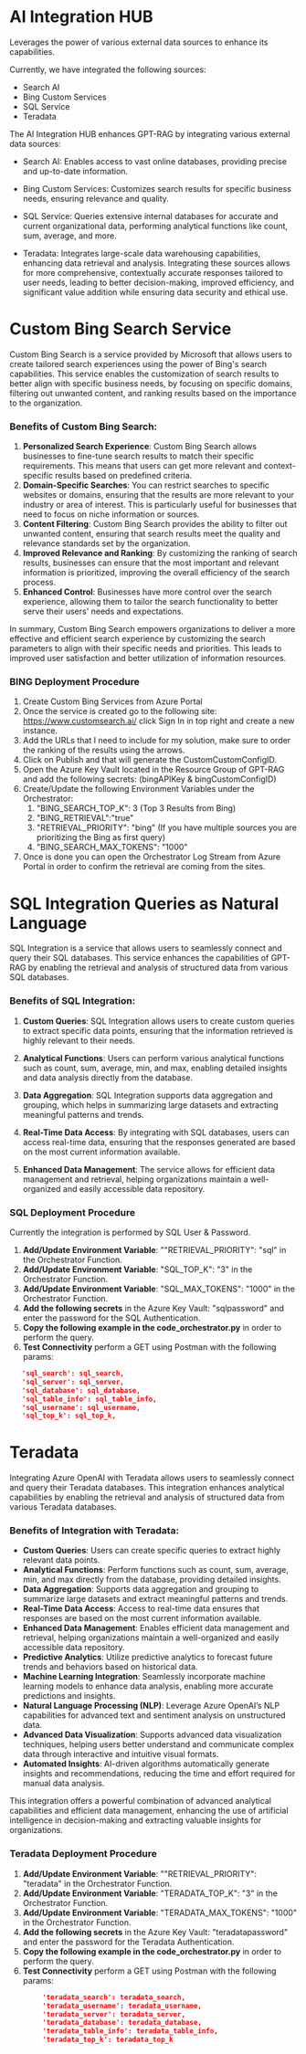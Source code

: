 # AI Integration HUB

Leverages the power of various external data sources to enhance its capabilities. 

Currently, we have integrated the following sources:

+ Search AI
+ Bing Custom Services
+ SQL Service
+ Teradata

The AI Integration HUB enhances GPT-RAG by integrating various external data sources:

 - Search AI: Enables access to vast online databases, providing precise and up-to-date information.

 - Bing Custom Services: Customizes search results for specific business needs, ensuring relevance and quality.

 - SQL Service: Queries extensive internal databases for accurate and current organizational data, performing analytical functions like count, sum, average, and more.

 - Teradata: Integrates large-scale data warehousing capabilities, enhancing data retrieval and analysis.
Integrating these sources allows for more comprehensive, contextually accurate responses tailored to user needs, leading to better decision-making, improved efficiency, and significant value addition while ensuring data security and ethical use.


# Custom Bing Search Service

Custom Bing Search is a service provided by Microsoft that allows users to create tailored search experiences using the power of Bing's search capabilities. This service enables the customization of search results to better align with specific business needs, by focusing on specific domains, filtering out unwanted content, and ranking results based on the importance to the organization.

### Benefits of Custom Bing Search:

1. **Personalized Search Experience**: Custom Bing Search allows businesses to fine-tune search results to match their specific requirements. This means that users can get more relevant and context-specific results based on predefined criteria.
2. **Domain-Specific Searches**: You can restrict searches to specific websites or domains, ensuring that the results are more relevant to your industry or area of interest. This is particularly useful for businesses that need to focus on niche information or sources.
3. **Content Filtering**: Custom Bing Search provides the ability to filter out unwanted content, ensuring that search results meet the quality and relevance standards set by the organization.
4. **Improved Relevance and Ranking**: By customizing the ranking of search results, businesses can ensure that the most important and relevant information is prioritized, improving the overall efficiency of the search process.
5. **Enhanced Control**: Businesses have more control over the search experience, allowing them to tailor the search functionality to better serve their users' needs and expectations.

In summary, Custom Bing Search empowers organizations to deliver a more effective and efficient search experience by customizing the search parameters to align with their specific needs and priorities. This leads to improved user satisfaction and better utilization of information resources.

### **BING Deployment Procedure**

1. Create Custom Bing Services from Azure Portal
2. Once the service is created go to the following site: https://www.customsearch.ai/ click Sign In in top right and create a new instance. 
3. Add the URLs that I need to include for my solution, make sure to order the ranking of the results using the arrows.
4. Click on Publish and that will generate the CustomCustomConfigID.
5. Open the Azure Key Vault located in the Resource Group of GPT-RAG and add the following secrets: (bingAPIKey & bingCustomConfigID)
6. Create/Update the following Environment Variables under the Orchestrator:
    1. "BING_SEARCH_TOP_K": 3 (Top 3 Results from Bing)
    2. "BING_RETRIEVAL":"true"
    3. "RETRIEVAL_PRIORITY": "bing" (If you have multiple sources you are prioritizing the Bing as first query)
    4. "BING_SEARCH_MAX_TOKENS": "1000"
7. Once is done you can open the Orchestrator Log Stream from Azure Portal in order to confirm the retrieval are coming from the sites.

# SQL Integration Queries as Natural Language

SQL Integration is a service that allows users to seamlessly connect and query their SQL databases. This service enhances the capabilities of GPT-RAG by enabling the retrieval and analysis of structured data from various SQL databases.

### Benefits of SQL Integration:

1. **Custom Queries**: SQL Integration allows users to create custom queries to extract specific data points, ensuring that the information retrieved is highly relevant to their needs.
   
2. **Analytical Functions**: Users can perform various analytical functions such as count, sum, average, min, and max, enabling detailed insights and data analysis directly from the database.
   
3. **Data Aggregation**: SQL Integration supports data aggregation and grouping, which helps in summarizing large datasets and extracting meaningful patterns and trends.
   
4. **Real-Time Data Access**: By integrating with SQL databases, users can access real-time data, ensuring that the responses generated are based on the most current information available.
   
5. **Enhanced Data Management**: The service allows for efficient data management and retrieval, helping organizations maintain a well-organized and easily accessible data repository.

### **SQL Deployment Procedure**

Currently the integration is performed by SQL User & Password. 

1. **Add/Update Environment Variable**: ""RETRIEVAL_PRIORITY": "sql" in the Orchestrator Function.
2. **Add/Update Environment Variable**: "SQL_TOP_K": "3" in the Orchestrator Function.
3. **Add/Update Environment Variable**: "SQL_MAX_TOKENS": "1000" in the Orchestrator Function.
4. **Add the following secrets** in the Azure Key Vault: "sqlpassword" and enter the password for the SQL Authentication.
5. **Copy the following example in the code_orchestrator.py** in order to perform the query.
6. **Test Connectivity** perform a GET using Postman with the following params:
```json
   'sql_search': sql_search,
   'sql_server': sql_server,
   'sql_database': sql_database,
   'sql_table_info': sql_table_info,
   'sql_username': sql_username,
   'sql_top_k': sql_top_k,
```


# Teradata

Integrating Azure OpenAI with Teradata allows users to seamlessly connect and query their Teradata databases. This integration enhances analytical capabilities by enabling the retrieval and analysis of structured data from various Teradata databases.

### Benefits of Integration with Teradata:

- **Custom Queries**: Users can create specific queries to extract highly relevant data points.
- **Analytical Functions**: Perform functions such as count, sum, average, min, and max directly from the database, providing detailed insights.
- **Data Aggregation**: Supports data aggregation and grouping to summarize large datasets and extract meaningful patterns and trends.
- **Real-Time Data Access**: Access to real-time data ensures that responses are based on the most current information available.
- **Enhanced Data Management**: Enables efficient data management and retrieval, helping organizations maintain a well-organized and easily accessible data repository.
- **Predictive Analytics**: Utilize predictive analytics to forecast future trends and behaviors based on historical data.
- **Machine Learning Integration**: Seamlessly incorporate machine learning models to enhance data analysis, enabling more accurate predictions and insights.
- **Natural Language Processing (NLP)**: Leverage Azure OpenAI’s NLP capabilities for advanced text and sentiment analysis on unstructured data.
- **Advanced Data Visualization**: Supports advanced data visualization techniques, helping users better understand and communicate complex data through interactive and intuitive visual formats.
- **Automated Insights**: AI-driven algorithms automatically generate insights and recommendations, reducing the time and effort required for manual data analysis.

This integration offers a powerful combination of advanced analytical capabilities and efficient data management, enhancing the use of artificial intelligence in decision-making and extracting valuable insights for organizations.

### **Teradata Deployment Procedure**
1. **Add/Update Environment Variable**: ""RETRIEVAL_PRIORITY": "teradata" in the Orchestrator Function.
2. **Add/Update Environment Variable**: "TERADATA_TOP_K": "3" in the Orchestrator Function.
3. **Add/Update Environment Variable**: "TERADATA_MAX_TOKENS": "1000" in the Orchestrator Function.
4. **Add the following secrets** in the Azure Key Vault: "teradatapassword" and enter the password for the Teradata Authentication.
5. **Copy the following example in the code_orchestrator.py** in order to perform the query.
6. **Test Connectivity** perform a GET using Postman with the following params:
```json
        'teradata_search': teradata_search,
        'teradata_username': teradata_username,
        'teradata_server': teradata_server,
        'teradata_database': teradata_database,
        'teradata_table_info': teradata_table_info,
        'teradata_top_k': teradata_top_k
```